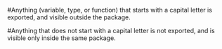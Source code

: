 #Anything (variable, type, or function) that starts with a capital letter is exported, and visible outside the package.

#Anything that does not start with a capital letter is not exported, and is visible only inside the same package.